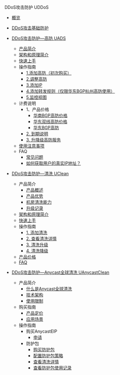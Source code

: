<div class="sidebar_title icon__uads"> DDoS攻击防护 UDDoS</div>

* [概览](security/uantiddos/overview)

* [DDoS攻击基础防护](/security/usecurity/overview)

* [DDoS攻击防护—高防 UADS](/security/uantiddos/uads/overview)

  * [产品简介](security/uantiddos/uads/concepts)
  * [架构和原理简介](security/uantiddos/uads/architecture)
  * [快速上手](security/uantiddos/uads/common) 
  * 操作指南
    * [1.添加高防（初次购买）](security/uantiddos/uads/opintro/add)
    * [2.调整高防](security/uantiddos/uads/opintro/upgrade)
    * [3.添加IP](security/uantiddos/uads/opintro/addip)
    * [4.添加转发规则（仅限华东BGP杭州高防使用）](security/uantiddos/uads/opintro/addrules)
    * [5.监控视图](security/uantiddos/uads/opintro/dashboard)
  * 计费说明
    * 1、产品价格
      * [华南BGP高防价格](security/uantiddos/uads/price/prices/southern)
      * [华东双线高防价格](security/uantiddos/uads/price/prices/east)
      * [华东BGP高防](security/uantiddos/uads/price/prices/bgp)
    * [2. 到期说明](security/uantiddos/uads/price/invalid)
    * [3. 升降级高防服务](security/uantiddos/uads/price/upgrade)
  * [使用注意事项](security/uantiddos/uads/warning)
  * FAQ
    * [常见问题](security/uantiddos/uads/faq/game)
    * [如何获取用户的真实IP地址？](security/uantiddos/uads/faq/howtogetip)

* [DDoS攻击防护—清洗 UClean](/security/uantiddos/clean/overview)

  * 产品简介
    * [产品概述](security/uantiddos/clean/concepts/overview) 
    * [产品优势](security/uantiddos/clean/concepts/advantage)
    * [机房清洗能力](security/uantiddos/clean/concepts/protect)
    * [升级记录](security/uantiddos/clean/concepts/change)
  * [架构和原理简介](security/uantiddos/clean/architecture)
  * [快速上手](security/uantiddos/clean/common) 
  * 操作指南
    * [1. 添加清洗](security/uantiddos/clean/opintro/add)
    * [2. 查看清洗详情](security/uantiddos/clean/opintro/details)
    * [3. 清洗升级](security/uantiddos/clean/opintro/upgrade)
    * [4. 清洗降级](security/uantiddos/clean/opintro/degrade)
  * [产品价格](security/uantiddos/clean/price)
  * [FAQ](security/uantiddos/clean/faq)

* [DDoS攻击防护—Anycast全球清洗 UAnycastClean](/security/uantiddos/uanycastclean/overview)

  * 产品简介
    * [什么是Anycast全球清洗](security/uantiddos/uanycastclean/intro/whatisanycasteip) 
    * [技术架构](security/uantiddos/uanycastclean/intro/architecture)
    * [使用限制](security/uantiddos/uanycastclean/intro/limit)
  * 购买指南
    * [产品定价](security/uantiddos/uanycastclean/buy/price) 
    * [应用场景](security/uantiddos/uanycastclean/buy/apply)
  * 操作指南
    * 购买AnycastEIP
      * [申请](security/uantiddos/uanycastclean/guide/allocate)
    * 防护包
      * [购买防护包](security/uantiddos/uanycastclean/guide/buyanycastclean)
      * [配置防护包策略](security/uantiddos/uanycastclean/guide/config)
      * [查看清洗详情](security/uantiddos/uanycastclean/guide/check)
      * [查看防护包使用记录](security/uantiddos/uanycastclean/guide/used)

    

   

  ​      

